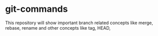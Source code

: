 # git-commands
This repository will show important branch related concepts like merge, rebase, rename and other concepts like tag, HEAD, 
